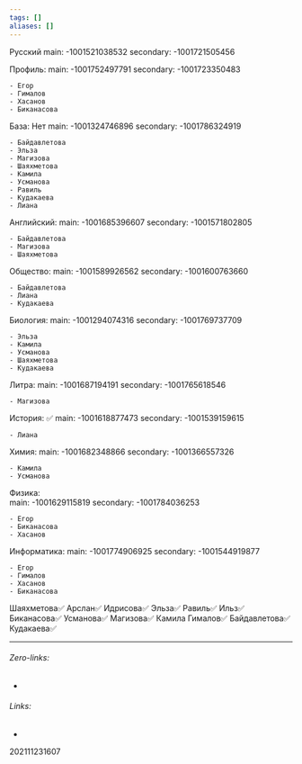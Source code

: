 ```yaml
---
tags: []
aliases: []
---
```


Русский
main: -1001521038532
secondary: -1001721505456


Профиль: 
main: -1001752497791
secondary: -1001723350483

	- Егор
	- Гималов
	- Хасанов
	- Биканасова
	
База: Нет
main: -1001324746896
secondary: -1001786324919

	- Байдавлетова
	- Эльза
	- Магизова
	- Шаяхметова
	- Камила
	- Усманова
	- Равиль
	- Кудакаева
	- Лиана

Английский: 
main: -1001685396607
secondary: -1001571802805

	- Байдавлетова
	- Магизова
	- Шаяхметова
	
Общество: 
main: -1001589926562
secondary: -1001600763660

	- Байдавлетова
	- Лиана
	- Кудакаева
	
Биология: 
main: -1001294074316
secondary: -1001769737709

	- Эльза
	- Камила
	- Усманова
	- Шаяхметова
	- Кудакаева

Литра: 
main: -1001687194191
secondary:  -1001765618546

	- Магизова
	
История:  ✅
main: -1001618877473
secondary:  -1001539159615

	- Лиана
	
Химия: 
main: -1001682348866
secondary: -1001366557326

	- Камила
	- Усманова
	
Физика:  
main: -1001629115819
secondary: -1001784036253

	- Егор
	- Биканасова
	- Хасанов
	
Информатика: 
main: -1001774906925
secondary: -1001544919877

	- Егор
	- Гималов
	- Хасанов
	- Биканасова


Шаяхметова✅
Арслан✅
Идрисова✅
Эльза✅
Равиль✅
Ильз✅
Биканасова✅
Усманова✅
Магизова✅
Камила
Гималов✅
Байдавлетова✅
Кудакаева✅
___
###### Zero-links:
-
###### Links:
-

202111231607